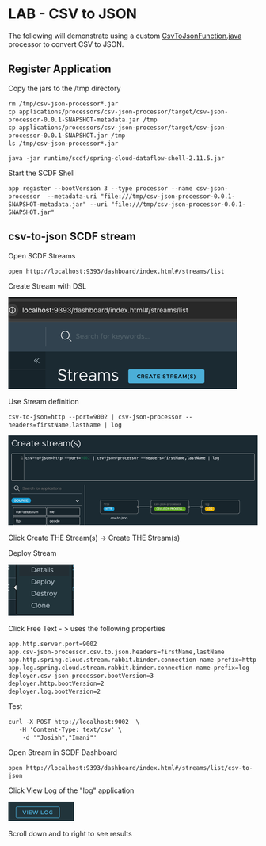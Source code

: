 # LAB - CSV to JSON

The following will demonstrate using
a custom [CsvToJsonFunction.java](../../../../../applications/processors/csv-json-processor/src/main/java/showcase/scdf/csv/json/processor/function/CsvToJsonFunction.java)
processor to convert CSV to JSON.

## Register Application

Copy the jars to the /tmp directory
```shell
rm /tmp/csv-json-processor*.jar
cp applications/processors/csv-json-processor/target/csv-json-processor-0.0.1-SNAPSHOT-metadata.jar /tmp
cp applications/processors/csv-json-processor/target/csv-json-processor-0.0.1-SNAPSHOT.jar /tmp
ls /tmp/csv-json-processor*.jar
```

```shell
java -jar runtime/scdf/spring-cloud-dataflow-shell-2.11.5.jar
```

Start the SCDF Shell

```shell
app register --bootVersion 3 --type processor --name csv-json-processor  --metadata-uri "file:///tmp/csv-json-processor-0.0.1-SNAPSHOT-metadata.jar" --uri "file:///tmp/csv-json-processor-0.0.1-SNAPSHOT.jar"
```


## csv-to-json SCDF stream

Open SCDF Streams

```shell
open http://localhost:9393/dashboard/index.html#/streams/list
```

Create Stream with DSL

![create-stream.png](images/create-stream.png)


Use Stream definition

```shell
csv-to-json=http --port=9002 | csv-json-processor --headers=firstName,lastName | log
```

![csv-to-json-create-stream.png](images/csv-to-json-create-stream.png)

Click Create THE Stream(s) -> Create THE Stream(s)

Deploy Stream 

![Deploy-Stream.png](images/Deploy-Stream.png)

Click Free Text - > uses the following properties

```properties
app.http.server.port=9002
app.csv-json-processor.csv.to.json.headers=firstName,lastName
app.http.spring.cloud.stream.rabbit.binder.connection-name-prefix=http
app.log.spring.cloud.stream.rabbit.binder.connection-name-prefix=log
deployer.csv-json-processor.bootVersion=3
deployer.http.bootVersion=2
deployer.log.bootVersion=2
```

Test

```shell
curl -X POST http://localhost:9002  \
   -H 'Content-Type: text/csv' \
    -d '"Josiah","Imani"'
```
Open Stream in SCDF Dashboard

```shell
open http://localhost:9393/dashboard/index.html#/streams/list/csv-to-json
```


Click View Log of the "log" application

![click-view-log.png](images/click-view-log.png)


Scroll down and to right to see results